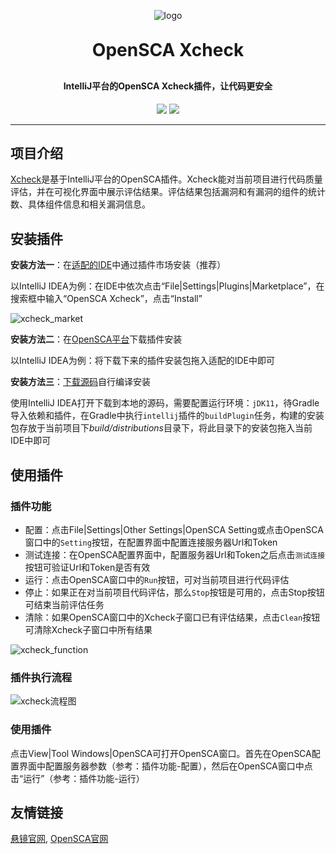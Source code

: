 <p align="center">
	<img alt="logo" src="https://opensca-test.xmirror.cn/static/media/OpenSCAlogo.e980a0f9.svg">
</p>
<h1 align="center" style="margin: 30px 0 30px; font-weight: bold;">OpenSCA Xcheck</h1>
<h4 align="center">IntelliJ平台的OpenSCA Xcheck插件，让代码更安全</h4>
<p align="center">
	<a href="https://github.com/XmirrorSecurity/OpenSCA-intellij-plugin/blob/master/LICENSE"><img src="https://img.shields.io/github/license/XmirrorSecurity/OpenSCA-intellij-plugin?style=flat-square"></a>
	<a href="https://github.com/XmirrorSecurity/OpenSCA-intellij-plugin/releases"><img src="https://img.shields.io/github/v/release/XmirrorSecurity/OpenSCA-intellij-plugin?style=flat-square"></a>
</p>



---

## 项目介绍

[Xcheck](https://plugins.jetbrains.com/plugin/18246-opensca-xcheck )是基于IntelliJ平台的OpenSCA插件。Xcheck能对当前项目进行代码质量评估，并在可视化界面中展示评估结果。评估结果包括漏洞和有漏洞的组件的统计数、具体组件信息和相关漏洞信息。

## 安装插件

**安装方法一**：在[适配的IDE](https://plugins.jetbrains.com/plugin/18246-opensca-xcheck#:~:text=Code%20tools%2C%20Security-,Product%20Compatibility,-Determined%20by%20plugin )中通过插件市场安装（推荐）

以IntelliJ IDEA为例：在IDE中依次点击“File|Settings|Plugins|Marketplace”，在搜索框中输入“OpenSCA Xcheck”，点击“Install”

<img src="docs/media/xcheck_marketplace.jpg" alt="xcheck_market" />

**安装方法二**：在[OpenSCA平台](https://opensca.xmirror.cn/pages/plug-in )下载插件安装

以IntelliJ IDEA为例：将下载下来的插件安装包拖入适配的IDE中即可

**安装方法三**：[下载源码](https://github.com/XmirrorSecurity/OpenSCA-intellij-plugin )自行编译安装

使用IntelliJ IDEA打开下载到本地的源码，需要配置运行环境：`jDK11`，待Gradle导入依赖和插件，在Gradle中执行`intellij`插件的`buildPlugin`任务，构建的安装包存放于当前项目下*build/distributions*目录下，将此目录下的安装包拖入当前IDE中即可

## 使用插件

### 插件功能

- 配置：点击File|Settings|Other Settings|OpenSCA Setting或点击OpenSCA窗口中的`Setting`按钮，在配置界面中配置连接服务器Url和Token
- 测试连接：在OpenSCA配置界面中，配置服务器Url和Token之后点击`测试连接`按钮可验证Url和Token是否有效
- 运行：点击OpenSCA窗口中的`Run`按钮，可对当前项目进行代码评估
- 停止：如果正在对当前项目代码评估，那么`Stop`按钮是可用的，点击Stop按钮可结束当前评估任务
- 清除：如果OpenSCA窗口中的Xcheck子窗口已有评估结果，点击`Clean`按钮可清除Xcheck子窗口中所有结果

<img src="docs/media/xcheck_function.jpg" alt="xcheck_function" />

### 插件执行流程

<img src="docs/media/xcheck_process.jpg" alt="xcheck流程图"  />

### 使用插件

点击View|Tool Windows|OpenSCA可打开OpenSCA窗口。首先在OpenSCA配置界面中配置服务器参数（参考：插件功能-配置），然后在OpenSCA窗口中点击“运行”（参考：插件功能-运行）

## 友情链接

[悬镜官网](https://www.xmirror.cn/), [OpenSCA官网](https://opensca.xmirror.cn)

